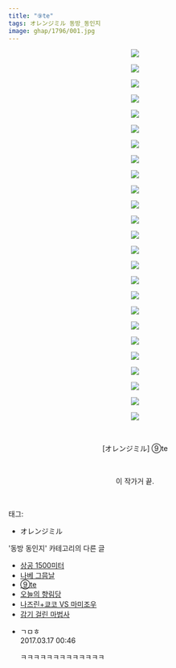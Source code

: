 ```yaml
---
title: "⑨te"
tags: オレンジミル 동방_동인지
image: ghap/1796/001.jpg
---
```

<div class="article">
<p style="text-align: center; clear: none; float: none;"><img src="{{ site.nasurl }}/ghap/1796/001.jpg"/></p>
<p style="text-align: center; clear: none; float: none;"><img src="{{ site.nasurl }}/ghap/1796/002.jpg"/></p>
<p style="text-align: center; clear: none; float: none;"><img src="{{ site.nasurl }}/ghap/1796/003.jpg"/></p>
<p style="text-align: center; clear: none; float: none;"><img src="{{ site.nasurl }}/ghap/1796/004.jpg"/></p>
<p style="text-align: center; clear: none; float: none;"><img src="{{ site.nasurl }}/ghap/1796/005.jpg"/></p>
<p style="text-align: center; clear: none; float: none;"><img src="{{ site.nasurl }}/ghap/1796/006.jpg"/></p>
<p style="text-align: center; clear: none; float: none;"><img src="{{ site.nasurl }}/ghap/1796/007.jpg"/></p>
<p style="text-align: center; clear: none; float: none;"><img src="{{ site.nasurl }}/ghap/1796/008.jpg"/></p>
<p style="text-align: center; clear: none; float: none;"><img src="{{ site.nasurl }}/ghap/1796/009.jpg"/></p>
<p style="text-align: center; clear: none; float: none;"><img src="{{ site.nasurl }}/ghap/1796/010.jpg"/></p>
<p style="text-align: center; clear: none; float: none;"><img src="{{ site.nasurl }}/ghap/1796/011.jpg"/></p>
<p style="text-align: center; clear: none; float: none;"><img src="{{ site.nasurl }}/ghap/1796/012.jpg"/></p>
<p style="text-align: center; clear: none; float: none;"><img src="{{ site.nasurl }}/ghap/1796/013.jpg"/></p>
<p style="text-align: center; clear: none; float: none;"><img src="{{ site.nasurl }}/ghap/1796/014.jpg"/></p>
<p style="text-align: center; clear: none; float: none;"><img src="{{ site.nasurl }}/ghap/1796/015.jpg"/></p>
<p style="text-align: center; clear: none; float: none;"><img src="{{ site.nasurl }}/ghap/1796/016.jpg"/></p>
<p style="text-align: center; clear: none; float: none;"><img src="{{ site.nasurl }}/ghap/1796/017.jpg"/></p>
<p style="text-align: center; clear: none; float: none;"><img src="{{ site.nasurl }}/ghap/1796/018.jpg"/></p>
<p style="text-align: center; clear: none; float: none;"><img src="{{ site.nasurl }}/ghap/1796/019.jpg"/></p>
<p style="text-align: center; clear: none; float: none;"><img src="{{ site.nasurl }}/ghap/1796/020.jpg"/></p>
<p style="text-align: center; clear: none; float: none;"><img src="{{ site.nasurl }}/ghap/1796/021.jpg"/></p>
<p style="text-align: center; clear: none; float: none;"><img src="{{ site.nasurl }}/ghap/1796/022.jpg"/></p>
<p style="text-align: center; clear: none; float: none;"><img src="{{ site.nasurl }}/ghap/1796/023.jpg"/></p>
<p style="text-align: center; clear: none; float: none;"><img src="{{ site.nasurl }}/ghap/1796/024.jpg"/></p>
<p style="text-align: center; clear: none; float: none;"><img src="{{ site.nasurl }}/ghap/1796/025.jpg"/></p>
<p style="text-align: center; clear: none; float: none;"><br/></p>
<p style="text-align: center; clear: none; float: none;">[オレンジミル] ⑨te</p>
<p style="text-align: center; clear: none; float: none;"><br/></p>
<p style="text-align: center; clear: none; float: none;">이 작가거 끝.</p>
<p><br/></p>
</div><div class="tagTrail">
<p>태그: </p>
<ul>
<li>オレンジミル</li>
</ul>
</div><div class="another">
<p>'동방 동인지' 카테고리의 다른 글</p>
<ul>
<li><a href="/2016-08-23-ghap_1799">상공 1500미터</a></li>
<li><a href="/2016-08-23-ghap_1798">나베 그믐날</a></li>
<li><a href="/2016-08-23-ghap_1796">⑨te</a></li>
<li><a href="/2016-08-23-ghap_1795">오늘의 향림당</a></li>
<li><a href="/2016-08-23-ghap_1793">나즈린+쿄코 VS 마미조우</a></li>
<li><a href="/2016-08-23-ghap_1791">감기 걸린 마법사</a></li>
</ul>
</div><div class="cb_module cb_fluid">
<div class="cb_wrt cb_profile">
<div class="comment">
<ul>
<li class="cb_thumb_off" id="comment14941414">
<div class="cb_comment_area">
<div class="cb_info_area">
<div class="cb_section">
<span class="cb_nick_name">ㄱㅁㅎ</span>
</div>
<div class="cb_section">
<span class="cb_date">2017.03.17 00:46 </span>
</div>
</div>
<div class="cb_dsc_comment">
<p class="cb_dsc">
											ㅋㅋㅋㅋㅋㅋㅋㅋㅋㅋㅋㅋㅋ
										</p>
</div>
</div></li>
</ul>
</div>
</div><!-- commentList close -->
</div>
<br/>
<p id="refer"></p>
<br/>
